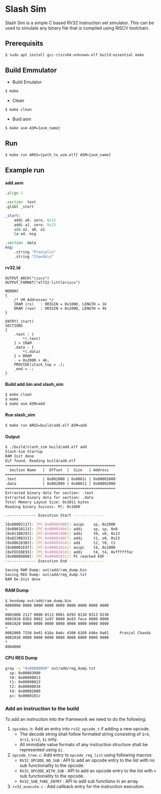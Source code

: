 # Slash Sim

Slash Sim is a simple C based RV32 Instruction set simulator. This can be used to simulate any binary file that is compiled using RISCV toolchain.

## Prerequisits
```sh
$ sudo apt install gcc-riscv64-unknown-elf build-essential make
```

## Build Emmulator
* Build Emulator
```sh
$ make
```
* Clean
```sh
$ make clean
```
* Buid asm
```sh
$ make asm ASM={asm_name}
```

## Run
```sh
$ make run ARGS={path_to_asm.elf} ASM={asm_name}
```

## Example run

#### add.asm
```asm
.align 2

.section .text
.globl _start

_start:
    addi a0, zero, 0x13
    addi a1, zero, 0x23
    add a2, a0, a1
    la a4, msg

.section .data
msg:
    .string "Pranjal\n"
    .string "Chanda\n"

```
#### rv32.ld
```ld
OUTPUT_ARCH("riscv")
OUTPUT_FORMAT("elf32-littleriscv")

MEMORY
{
	/* VM Addresses */
	IRAM (rx)	: ORIGIN = 0x1000, LENGTH = 1k
	DRAM (rwx)	: ORIGIN = 0x2000, LENGTH = 4k
}

ENTRY(_start)
SECTIONS
{
    .text : {
        *(.text)
    } > IRAM
    .data : {
        *(.data)
    } > DRAM
    . = 0x2000 + 4k;
    PROVIDE(stack_top = .);
    _end = .;
}

```
#### Build add.bin and slash_sim
```sh
$ make clean
$ make
$ make asm ASM=add
```
#### Run slash_sim
```sh
$ make run ARGS=build/add.elf ASM=add
```

#### Output
```sh
$ ./build/slash_sim build/add.elf add
Slash-Sim Startup 
RAM Init done
ELF found. Reading build/add.elf
==================================================
  Section Name   |  Offset  |  Size   | Address 
==================================================
.text            | 0x001000 | 0x0001c | 0x00001000
.data            | 0x002000 | 0x00011 | 0x00002000
==================================================
Extracted binary data for section: .text
Extracted binary data for section: .data
Total Memory Layout Size: 0x1011 bytes
Reading binary Success. PC: 0x1000

-------------- Execution Start --------------

[0x00002117]: [PC:0x00001000]: auipc    sp, 0x2000
[0x00010113]: [PC:0x00001004]: addi     sp, sp, 0x0
[0x01300293]: [PC:0x00001008]: addi     t0, x0, 0x13
[0x02300313]: [PC:0x0000100C]: addi     t1, x0, 0x23
[0x006283B3]: [PC:0x00001010]: add      t2, t0, t1
[0x00001E97]: [PC:0x00001014]: auipc    t4, 0x1000
[0xFECE8E93]: [PC:0x00001018]: addi     t4, t4, 0xffffffec
[0x00000000]: [PC:0x0000101C]: PC reached EOF
-------------- Execution End ----------------

Saving RAM Dump: out/add/ram_dump.bin
Saving REG Dump: out/add/reg_dump.txt
RAM De-Init done
```

#### RAM Dump
```sh
$ hexdump out/add/ram_dump.bin
0000000 0000 0000 0000 0000 0000 0000 0000 0000
*
0001000 2117 0000 0113 0001 0293 0130 0313 0230
0001010 83b3 0062 1e97 0000 8e93 fece 0000 0000
0001020 0000 0000 0000 0000 0000 0000 0000 0000
*
0002000 7250 6e61 616a 0a6c 4300 6168 646e 0a61     Pranjal Chanda
0002010 0000 0000 0000 0000 0000 0000 0000 0000
*
0004000
```

#### CPU REG Dump
```sh
grep -v "0x00000000" out/add/reg_dump.txt
  sp: 0x00003000
  t0: 0x00000013
  t1: 0x00000023
  t2: 0x00000036
  t4: 0x00002000
  pc: 0x0000101c

```

### Add an instruction to the build

To add an instruction into the framework we need to do the following:
1. `opcodes.h`: Add an entry into `rv32_opcode_t` if adding a new opcode.
    * The decode string shall follow formated string consisting of `$rd`, `$rs1`, `$rs2`, `$i` only.
    * All immidiate value formats of any instruction structure shall be represented using `$i`.
2. `opcode_tree.c`: Add entry to `opcode_reg_list` using following macros:
    * `RV32_OPCODE_NO_SUB`    : API to add an opcode entry to the list with no sub functionality to the opcode.
    * `RV32_OPCODE_WITH_SUB` : API to add an opcode entry to the list with `n` sub functionality to the opcode.
    * `RV32_SUB_FUNC_ENTRY` : API to add sub functions in an array.
3. `rv32_execute.c` : Add callback entry for the instruction execution.


